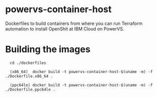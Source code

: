 # powervs-container-host

Dockerfiles to build containers from where you can run Terraform automation to install OpenShit at IBM Cloud on PowerVS.

# Building the images

```
  cd ./dockerfiles

  (x86_64)  docker build -t powervs-container-host-$(uname -m) -f ./Dockerfile.x86_64 .

  (ppc64le) docker build -t powervs-container-host-$(uname -m) -f ./Dockerfile.ppc64le .
```
